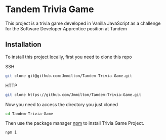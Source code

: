 # Tandem Trivia Game

This project is a trivia game developed in Vanilla JavaScript as a challenge for the Software Developer Apprentice position at Tandem

## Installation

To install this project locally, first you need to clone this repo

SSH

```bash
git clone git@github.com:Jmmilton/Tandem-Trivia-Game.git
```

HTTP

```bash
git clone https://github.com/Jmmilton/Tandem-Trivia-Game.git
```

Now you need to access the directory you just cloned

```bash
cd Tandem-Trivia-Game
```

Then use the package manager [npm](https://www.npmjs.com/) to install Trivia Game Project.

```bash
npm i
```
